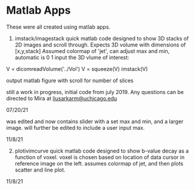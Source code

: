 # Matlab Apps

These were all created using matlab apps. 


1. imstack/imagestack
quick matlab code designed to show 3D stacks of 2D images and scroll through. 
Expects 3D volume with dimensions of [x,y,stack]
Assumed colormap of 'jet', can adjust max and min, automatic is 0 1
input the 3D vlume of interest:

V = dicomreadVolume('../Vol')
V = squeeze(V)
imstack(V)

output matlab figure with scroll for number of slices 

still a work in progress, initial code from july 2019. 
Any questions can be directed to Mira at liusarkarm@uchicago.edu

07/20/21

was edited and now contains slider with a set max and min, and a larger image.
will further be edited to include a user input max.

11/8/21


2. plotivimcurve
quick matlab code designed to show b-value decay as a function of voxel. 
voxel is chosen based on location of data cursor in reference image on the left. 
assumes colormap of jet, and then plots scatter and line plot. 

11/8/21

